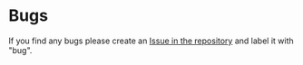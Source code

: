 # Bugs
If you find any bugs please create an [Issue in the repository](https://github.com/<TODO>/<TODO>/issues?q=is%3Aissue+is%3Aopen+sort%3Aupdated-desc) and label it with "bug".
